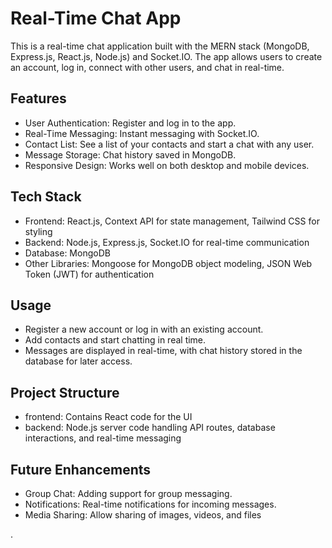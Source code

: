 # Real-Time Chat App
<p>This is a real-time chat application built with the MERN stack (MongoDB, Express.js, React.js, Node.js) and Socket.IO. The app allows users to create an account, log in, connect with other users, and chat in real-time.</p>

<h2>Features</h2> 
<ul>
  <li>User Authentication: Register and log in to the app.</li>
  <li>Real-Time Messaging: Instant messaging with Socket.IO.</li>
  <li>Contact List: See a list of your contacts and start a chat with any user.</li>
  <li>Message Storage: Chat history saved in MongoDB.</li>
  <li>Responsive Design: Works well on both desktop and mobile devices.</li>
</ul>

<h2>Tech Stack</h2>
<ul>
  <li>Frontend: React.js, Context API for state management, Tailwind CSS for styling</li>
  <li>Backend: Node.js, Express.js, Socket.IO for real-time communication</li>
  <li>Database: MongoDB</li>
  <li>Other Libraries: Mongoose for MongoDB object modeling, JSON Web Token (JWT) for authentication</li>
</ul>

<h2>Usage</h2>
<ul>
  <li>Register a new account or log in with an existing account.</li>
  <li>Add contacts and start chatting in real time.</li>
  <li>Messages are displayed in real-time, with chat history stored in the database for later access.</li>
</ul>

<h2>Project Structure</h2>
<ul>
  <li>frontend: Contains React code for the UI</li>
  <li>backend: Node.js server code handling API routes, database interactions, and real-time messaging</li>
</ul>

<h2>Future Enhancements</h2>
<ul>
  <li>Group Chat: Adding support for group messaging.</li>
  <li>Notifications: Real-time notifications for incoming messages.</li>
  <li>Media Sharing: Allow sharing of images, videos, and files</li>
</ul>


.









